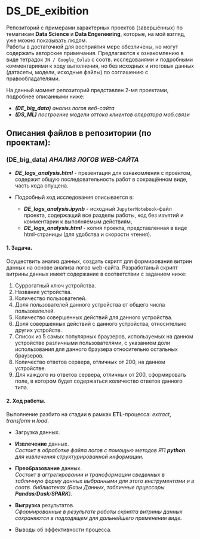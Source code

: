 # DS_DE_exibition  

Репозиторий с примерами характерных проектов (завершённых) по тематикам **Data Science** и **Data Engeneering**, которые, на мой взгляд, уже можно показывать людям.  
Работы в достаточной для восприятия мере обезличены, но могут содержать авторские примечания. Предлагаются к ознакомлению в виде тетрадок `JN / Google_Colab` с соотв. исследоваиями и подробными комментариями к ходу выполнения, но без исходных и итоговых данных (датасеты, модели, исходные файлы) по соглашению с правообладателями.  

На данный момент репозиторий представлен 2-мя проектами, подробнее описанными ниже:  
- ***(DE_big_data)***  *анализ логов веб-сайта*  
- ***(DS_ML)***  *построение модели оттока клиентов оператора моб.связи*  


## Описания файлов в репозитории (по проектам):  


### (DE_big_data) *АНАЛИЗ ЛОГОВ WEB-САЙТА*  

* ***DE_logs_analysis.html*** - презентация для ознакомления с проектом, содержит общую последовательность работ в сокращённом виде, часть кода опущена.  

* Подробный ход исследования описывается в:  
  - ***DE_logs_analysis.ipynb*** - исходный `JupyterNotebook`-файл проекта, содержащий все разделы работы, код без изъятий и комментарии к выполняемым действиям,  
  - ***DE_logs_analysis.html*** - копия проекта, представленная в виде html-страницы (для удобства и скорости чтения).  

#### 1. Задача.

Осуществить анализ данных, создать скрипт для формирования витрин данных на основе анализа логов web-сайта. Разработаный скрипт витрины данных имеет содержание  в соответствии с заданием ниже:  

  1. Суррогатный ключ устройства.  
  2. Название устройства.  
  3. Количество пользователей.  
  4. Доля пользователей данного устройства от общего числа пользователей.  
  5. Количество совершенных действий для данного устройства.  
  6. Доля совершенных действий с данного устройства, относительно других устройств.  
  7. Список из 5 самых популярных браузеров, используемых на данном устройстве различными пользователями, с указанием доли использования для данного браузера относительно остальных браузеров.  
  8. Количество ответов сервера, отличных от 200, на данном устройстве.  
  9. Для каждого из ответов сервера, отличных от 200, сформировать поле, в котором будет содержаться количество ответов данного типа.  

#### 2. Ход работы.  

Выполнение разбито на стадии в рамках **ETL**-процесса: *extract*, *transform* и *load*.

- Загрузка данных.  

- **Извлечение** данных.  
    *Состоит в обработке файла логов с помощью методов ЯП ***python*** для извлечения структурированной информации.*

- **Преобразование** данных.  
    *Состоит в аггрегировании и трансформации сведенных в табличную форму данных выбранными для этого инструментами и в соотв. библиотеках (Базы Данных, табличные прцессоры **Pandas**/**Dusk**/**SPARK**).*  

- **Выгрузка** результатов.  
    *Сформированные в результате работы скрипта витрины данных сохраняются в подходящем для дальнейшего применения виде.*  

- Выводы об эффективности процесса.
